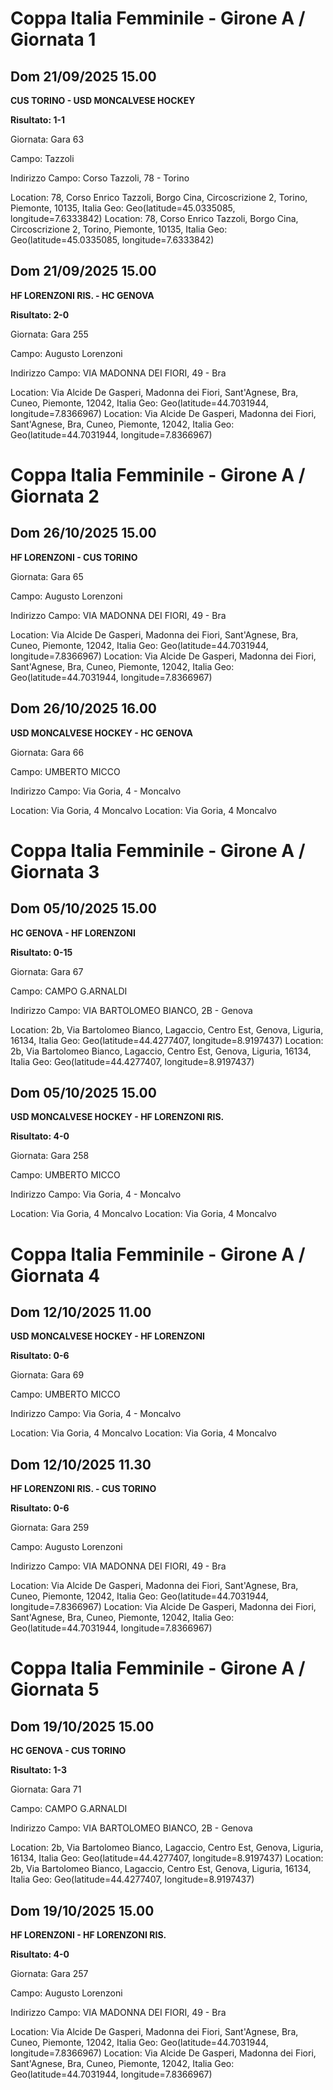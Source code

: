 

# Coppa Italia Femminile  - Girone A / Giornata 1

## Dom 21/09/2025 15.00

<strong>CUS TORINO - USD MONCALVESE HOCKEY</strong>

**Risultato: 1-1**

Giornata: Gara 63

Campo: Tazzoli 

Indirizzo Campo:  Corso Tazzoli, 78 - Torino

Location: 78, Corso Enrico Tazzoli, Borgo Cina, Circoscrizione 2, Torino, Piemonte, 10135, Italia
Geo: Geo(latitude=45.0335085, longitude=7.6333842)
Location: 78, Corso Enrico Tazzoli, Borgo Cina, Circoscrizione 2, Torino, Piemonte, 10135, Italia
Geo: Geo(latitude=45.0335085, longitude=7.6333842)


## Dom 21/09/2025 15.00

<strong>HF LORENZONI RIS. - HC GENOVA</strong>

**Risultato: 2-0**

Giornata: Gara 255

Campo: Augusto Lorenzoni 

Indirizzo Campo:  VIA MADONNA DEI FIORI, 49 - Bra

Location: Via Alcide De Gasperi, Madonna dei Fiori, Sant'Agnese, Bra, Cuneo, Piemonte, 12042, Italia
Geo: Geo(latitude=44.7031944, longitude=7.8366967)
Location: Via Alcide De Gasperi, Madonna dei Fiori, Sant'Agnese, Bra, Cuneo, Piemonte, 12042, Italia
Geo: Geo(latitude=44.7031944, longitude=7.8366967)



# Coppa Italia Femminile  - Girone A / Giornata 2

## Dom 26/10/2025 15.00

<strong>HF LORENZONI - CUS TORINO</strong>

Giornata: Gara 65

Campo: Augusto Lorenzoni 

Indirizzo Campo:  VIA MADONNA DEI FIORI, 49 - Bra

Location: Via Alcide De Gasperi, Madonna dei Fiori, Sant'Agnese, Bra, Cuneo, Piemonte, 12042, Italia
Geo: Geo(latitude=44.7031944, longitude=7.8366967)
Location: Via Alcide De Gasperi, Madonna dei Fiori, Sant'Agnese, Bra, Cuneo, Piemonte, 12042, Italia
Geo: Geo(latitude=44.7031944, longitude=7.8366967)


## Dom 26/10/2025 16.00

<strong>USD MONCALVESE HOCKEY - HC GENOVA</strong>

Giornata: Gara 66

Campo: UMBERTO MICCO 

Indirizzo Campo:  Via Goria, 4 - Moncalvo

Location:  Via Goria, 4 Moncalvo
Location:  Via Goria, 4 Moncalvo



# Coppa Italia Femminile  - Girone A / Giornata 3

## Dom 05/10/2025 15.00

<strong>HC GENOVA - HF LORENZONI</strong>

**Risultato: 0-15**

Giornata: Gara 67

Campo: CAMPO G.ARNALDI 

Indirizzo Campo:  VIA BARTOLOMEO BIANCO, 2B - Genova

Location: 2b, Via Bartolomeo Bianco, Lagaccio, Centro Est, Genova, Liguria, 16134, Italia
Geo: Geo(latitude=44.4277407, longitude=8.9197437)
Location: 2b, Via Bartolomeo Bianco, Lagaccio, Centro Est, Genova, Liguria, 16134, Italia
Geo: Geo(latitude=44.4277407, longitude=8.9197437)


## Dom 05/10/2025 15.00

<strong>USD MONCALVESE HOCKEY - HF LORENZONI RIS.</strong>

**Risultato: 4-0**

Giornata: Gara 258

Campo: UMBERTO MICCO 

Indirizzo Campo:  Via Goria, 4 - Moncalvo

Location:  Via Goria, 4 Moncalvo
Location:  Via Goria, 4 Moncalvo



# Coppa Italia Femminile  - Girone A / Giornata 4

## Dom 12/10/2025 11.00

<strong>USD MONCALVESE HOCKEY - HF LORENZONI</strong>

**Risultato: 0-6**

Giornata: Gara 69

Campo: UMBERTO MICCO 

Indirizzo Campo:  Via Goria, 4 - Moncalvo

Location:  Via Goria, 4 Moncalvo
Location:  Via Goria, 4 Moncalvo


## Dom 12/10/2025 11.30

<strong>HF LORENZONI RIS. - CUS TORINO</strong>

**Risultato: 0-6**

Giornata: Gara 259

Campo: Augusto Lorenzoni 

Indirizzo Campo:  VIA MADONNA DEI FIORI, 49 - Bra

Location: Via Alcide De Gasperi, Madonna dei Fiori, Sant'Agnese, Bra, Cuneo, Piemonte, 12042, Italia
Geo: Geo(latitude=44.7031944, longitude=7.8366967)
Location: Via Alcide De Gasperi, Madonna dei Fiori, Sant'Agnese, Bra, Cuneo, Piemonte, 12042, Italia
Geo: Geo(latitude=44.7031944, longitude=7.8366967)



# Coppa Italia Femminile  - Girone A / Giornata 5

## Dom 19/10/2025 15.00

<strong>HC GENOVA - CUS TORINO</strong>

**Risultato: 1-3**

Giornata: Gara 71

Campo: CAMPO G.ARNALDI 

Indirizzo Campo:  VIA BARTOLOMEO BIANCO, 2B - Genova

Location: 2b, Via Bartolomeo Bianco, Lagaccio, Centro Est, Genova, Liguria, 16134, Italia
Geo: Geo(latitude=44.4277407, longitude=8.9197437)
Location: 2b, Via Bartolomeo Bianco, Lagaccio, Centro Est, Genova, Liguria, 16134, Italia
Geo: Geo(latitude=44.4277407, longitude=8.9197437)


## Dom 19/10/2025 15.00

<strong>HF LORENZONI - HF LORENZONI RIS.</strong>

**Risultato: 4-0**

Giornata: Gara 257

Campo: Augusto Lorenzoni 

Indirizzo Campo:  VIA MADONNA DEI FIORI, 49 - Bra

Location: Via Alcide De Gasperi, Madonna dei Fiori, Sant'Agnese, Bra, Cuneo, Piemonte, 12042, Italia
Geo: Geo(latitude=44.7031944, longitude=7.8366967)
Location: Via Alcide De Gasperi, Madonna dei Fiori, Sant'Agnese, Bra, Cuneo, Piemonte, 12042, Italia
Geo: Geo(latitude=44.7031944, longitude=7.8366967)

